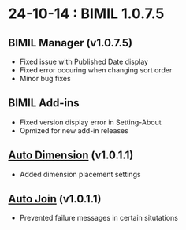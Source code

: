 # 24-10-14 : BIMIL 1.0.7.5

## BIMIL Manager (v1.0.7.5)

* Fixed issue with Published Date display
* Fixed error occuring when changing sort order
* Minor bug fixes

## BIMIL Add-ins

* Fixed version display error in Setting-About
* Opmized for new add-in releases

## [Auto Dimension](https://bimil.gitbook.io/docs/add-ins/auto-dimension) (v1.0.1.1)

* Added dimension placement settings

## [Auto Join](https://bimil.gitbook.io/addins/auto-join) (v1.0.1.1)

* Prevented failure messages in certain situtations

